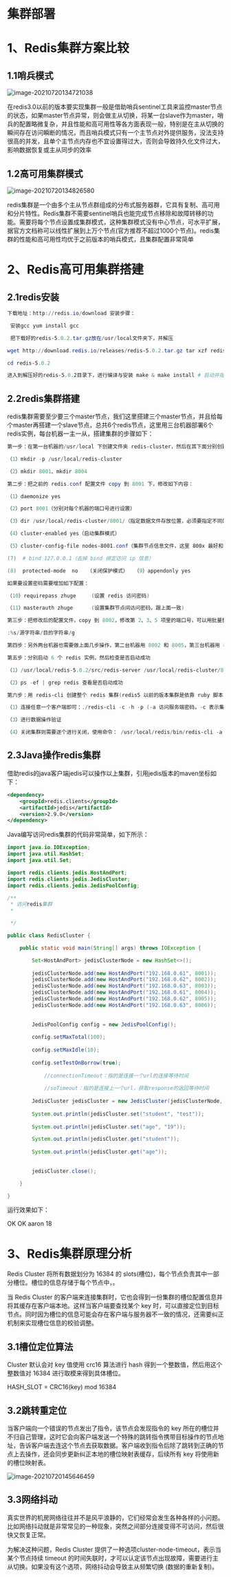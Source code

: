 

#  集群部署

# 1、Redis集群方案比较   

## 1.1**哨兵模式** 

![image-20210720134721038](https://gitee.com/liufeihua/images/raw/master/images/image-20210720134721038.png)

 

在redis3.0以前的版本要实现集群一般是借助哨兵sentinel工具来监控master节点的状态，如果master节点异常，则会做主从切换，将某一台slave作为master，哨兵的配置略微复杂，并且性能和高可用性等各方面表现一般，特别是在主从切换的瞬间存在访问瞬断的情况，而且哨兵模式只有一个主节点对外提供服务，没法支持很高的并发，且单个主节点内存也不宜设置得过大，否则会导致持久化文件过大，影响数据恢复或主从同步的效率

 

## 1.2**高可用集群模式**

![image-20210720134826580](https://gitee.com/liufeihua/images/raw/master/images/image-20210720134826580.png)

redis集群是一个由多个主从节点群组成的分布式服务器群，它具有复制、高可用和分片特性。Redis集群不需要sentinel哨兵也能完成节点移除和故障转移的功能。需要将每个节点设置成集群模式，这种集群模式没有中心节点，可水平扩展，据官方文档称可以线性扩展到上万个节点(官方推荐不超过1000个节点)。redis集群的性能和高可用性均优于之前版本的哨兵模式，且集群配置非常简单

# 2、Redis高可用集群搭建

## 2.1**redis安装**

```powershell
下载地址：http://redis.io/download 安装步骤：

 安装gcc yum install gcc

 把下载好的redis-5.0.2.tar.gz放在/usr/local文件夹下，并解压

wget http://download.redis.io/releases/redis-5.0.2.tar.gz tar xzf redis-5.0.2.tar.gz

cd redis-5.0.2

进入到解压好的redis-5.0.2目录下，进行编译与安装 make & make install # 启动并指定配置文件 src/redis-server redis.conf（注意要使用后台启动，所以修改redis.conf里的daemonize改为yes) # 验证启动是否成功 ps -ef | grep redis  # 进入redis客户端 /usr/local/redis/bin/redis-cli  # 退出客户端 quit # 退出redis服务： （1）pkill redis-server （2）kill 进程号            （3）src/redis-cli shutdown 
```

## 2.2**redis集群搭建** 

redis集群需要至少要三个master节点，我们这里搭建三个master节点，并且给每个master再搭建一个slave节点，总共6个redis节点，这里用三台机器部署6个redis实例，每台机器一主一从，搭建集群的步骤如下：

```powershell
第一步：在第一台机器的/usr/local 下创建文件夹 redis-cluster，然后在其下面分别创建 2 个文件夾如下:

（1）mkdir -p /usr/local/redis-cluster

（2）mkdir 8001、mkdir 8004

第二步：把之前的 redis.conf 配置文件 copy 到 8001 下，修改如下内容：

（1）daemonize yes

（2）port 8001（分别对每个机器的端口号进行设置）

（3）dir /usr/local/redis-cluster/8001/（指定数据文件存放位置，必须要指定不同的目录位置，不然会丢失数据）

（4）cluster-enabled yes（启动集群模式）

（5）cluster-config-file nodes-8001.conf（集群节点信息文件，这里 800x 最好和 port 对应上） （6）cluster-node-timeout 5000

(7)  # bind 127.0.0.1（去掉 bind 绑定访问 ip 信息）

(8)  protected-mode  no   （关闭保护模式）  （9）appendonly yes

如果要设置密码需要增加如下配置：

（10）requirepass zhuge     (设置 redis 访问密码)

（11）masterauth zhuge      (设置集群节点间访问密码，跟上面一致)

第三步：把修改后的配置文件，copy 到 8002，修改第 2、3、5 项里的端口号，可以用批量替换：

:%s/源字符串/目的字符串/g

第四步：另外两台机器也需要做上面几步操作，第二台机器用 8002 和 8005，第三台机器用 8003 和 8006

第五步：分别启动 6 个 redis 实例，然后检查是否启动成功

（1）/usr/local/redis-5.0.2/src/redis-server /usr/local/redis-cluster/800*/redis.conf

（2）ps -ef | grep redis 查看是否启动成功

第六步：用 redis-cli 创建整个 redis 集群(redis5 以前的版本集群是依靠 ruby 脚本 redis-trib.rb 实现)（1）/usr/local/redis-5.0.2/src/redis-cli -a zhuge --cluster create --cluster-replicas 1 192.168.0.61:8001 192.168.0.62:8002 192.168.0.63:8003 192.168.0.61:8004 192.168.0.62:8005 192.168.0.63:8006 代表为每个创建的主服务器节点创建一个从服务器节点第七步：验证集群：

（1）连接任意一个客户端即可：./redis-cli -c -h -p (-a 访问服务端密码，-c 表示集群模式，指定 ip 地址和端口号）如：/usr/local/redis-5.0.2/src/redis-cli -a zhuge -c -h 192.168.0.61 -p 800* （2）进行验证：cluster info（查看集群信息）、cluster nodes（查看节点列表）

（3）进行数据操作验证

（4）关闭集群则需要逐个进行关闭，使用命令： /usr/local/redis/bin/redis-cli -a zhuge -c -h 192.168.0.60 -p 800* shutdown
```

 

## 2.3Java操作redis集群

借助redis的java客户端jedis可以操作以上集群，引用jedis版本的maven坐标如下：

```xml
<dependency>   
    <groupId>redis.clients</groupId>   
    <artifactId>jedis</artifactId>   
    <version>2.9.0</version> 
</dependency>
```

Java编写访问redis集群的代码非常简单，如下所示：

```java
import java.io.IOException;
import java.util.HashSet;
import java.util.Set;

import redis.clients.jedis.HostAndPort;
import redis.clients.jedis.JedisCluster;
import redis.clients.jedis.JedisPoolConfig;

/**
 * 访问redis集群
 *

 */

public class RedisCluster {

	public static void main(String[] args) throws IOException {

		Set<HostAndPort> jedisClusterNode = new HashSet<>();
		
		jedisClusterNode.add(new HostAndPort("192.168.0.61", 8001));
		jedisClusterNode.add(new HostAndPort("192.168.0.62", 8002));
		jedisClusterNode.add(new HostAndPort("192.168.0.63", 8003));
		jedisClusterNode.add(new HostAndPort("192.168.0.61", 8004));
		jedisClusterNode.add(new HostAndPort("192.168.0.62", 8005));
		jedisClusterNode.add(new HostAndPort("192.168.0.63", 8006));
		
		
		JedisPoolConfig config = new JedisPoolConfig();
		
		config.setMaxTotal(100);
		
		config.setMaxIdle(10);
		
		config.setTestOnBorrow(true);
		
		    //connectionTimeout：指的是连接一个url的连接等待时间
		
		    //soTimeout：指的是连接上一个url，获取response的返回等待时间
		
		JedisCluster jedisCluster = new JedisCluster(jedisClusterNode, 6000, 5000, 10, "test", config);
		
		System.out.println(jedisCluster.set("student", "test"));
		
		System.out.println(jedisCluster.set("age", "19"));

		System.out.println(jedisCluster.get("student"));
		
		System.out.println(jedisCluster.get("age"));
   
		
		jedisCluster.close();

	}

}
```

运行效果如下：

OK OK aaron 18

 

# 3、Redis集群原理分析

Redis Cluster 将所有数据划分为 16384 的 slots(槽位)，每个节点负责其中一部分槽位。槽位的信息存储于每个节点中，。

当 Redis Cluster 的客户端来连接集群时，它也会得到一份集群的槽位配置信息并将其缓存在客户端本地。这样当客户端要查找某个 key 时，可以直接定位到目标节点。同时因为槽位的信息可能会存在客户端与服务器不一致的情况，还需要纠正机制来实现槽位信息的校验调整。

 

## 3.1槽位定位算法

Cluster 默认会对 key 值使用 crc16 算法进行 hash 得到一个整数值，然后用这个整数值对 16384 进行取模来得到具体槽位。

HASH_SLOT = CRC16(key) mod 16384

 

## 3.2跳转重定位

当客户端向一个错误的节点发出了指令，该节点会发现指令的 key 所在的槽位并不归自己管理，这时它会向客户端发送一个特殊的跳转指令携带目标操作的节点地址，告诉客户端去连这个节点去获取数据。客户端收到指令后除了跳转到正确的节点上去操作，还会同步更新纠正本地的槽位映射表缓存，后续所有 key 将使用新的槽位映射表。

![image-20210720145646459](https://gitee.com/liufeihua/images/raw/master/images/image-20210720145646459.png)

 

## 3.3网络抖动

真实世界的机房网络往往并不是风平浪静的，它们经常会发生各种各样的小问题。比如网络抖动就是非常常见的一种现象，突然之间部分连接变得不可访问，然后很快又恢复正常。

为解决这种问题，Redis Cluster 提供了一种选项cluster-node-timeout，表示当某个节点持续 timeout 的时间失联时，才可以认定该节点出现故障，需要进行主从切换。如果没有这个选项，网络抖动会导致主从频繁切换 (数据的重新复制)。